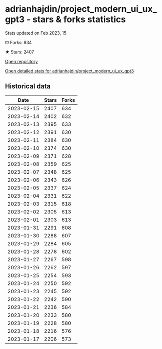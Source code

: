 # adrianhajdin/project_modern_ui_ux_gpt3 - stars & forks statistics

Stats updated on Feb 2023, 15

☋ Forks: 634

★ Stars: 2407

[Open repository](https://github.com/adrianhajdin/project_modern_ui_ux_gpt3)

[Open detailed stats for adrianhajdin/project_modern_ui_ux_gpt3](https://reviewgithub.com/rep/adrianhajdin/project_modern_ui_ux_gpt3)

## Historical data
| Date | Stars | Forks |
|------|-------|-------|
| 2023-02-15 | 2407 | 634 | 
| 2023-02-14 | 2402 | 632 | 
| 2023-02-13 | 2395 | 633 | 
| 2023-02-12 | 2391 | 630 | 
| 2023-02-11 | 2384 | 630 | 
| 2023-02-10 | 2374 | 630 | 
| 2023-02-09 | 2371 | 628 | 
| 2023-02-08 | 2359 | 625 | 
| 2023-02-07 | 2348 | 625 | 
| 2023-02-06 | 2343 | 626 | 
| 2023-02-05 | 2337 | 624 | 
| 2023-02-04 | 2331 | 622 | 
| 2023-02-03 | 2315 | 618 | 
| 2023-02-02 | 2305 | 613 | 
| 2023-02-01 | 2303 | 613 | 
| 2023-01-31 | 2291 | 608 | 
| 2023-01-30 | 2288 | 607 | 
| 2023-01-29 | 2284 | 605 | 
| 2023-01-28 | 2278 | 602 | 
| 2023-01-27 | 2267 | 598 | 
| 2023-01-26 | 2262 | 597 | 
| 2023-01-25 | 2254 | 593 | 
| 2023-01-24 | 2250 | 592 | 
| 2023-01-23 | 2245 | 592 | 
| 2023-01-22 | 2242 | 590 | 
| 2023-01-21 | 2236 | 584 | 
| 2023-01-20 | 2233 | 580 | 
| 2023-01-19 | 2228 | 580 | 
| 2023-01-18 | 2216 | 576 | 
| 2023-01-17 | 2206 | 573 | 

